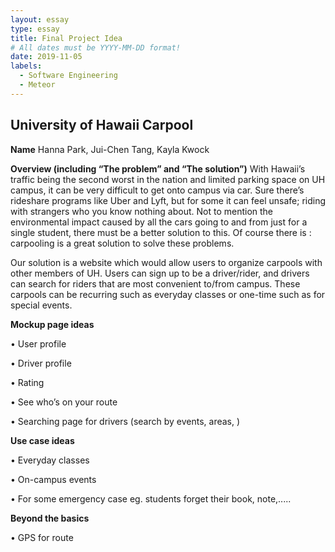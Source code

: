 ```yaml
---
layout: essay
type: essay
title: Final Project Idea
# All dates must be YYYY-MM-DD format!
date: 2019-11-05
labels:
  - Software Engineering
  - Meteor
---
```


## University of Hawaii Carpool

**Name** 
Hanna Park, Jui-Chen Tang,  Kayla Kwock

**Overview (including “The problem” and “The solution”)**
With Hawaii’s traffic being the second worst in the nation and limited parking space on UH campus, it can be very difficult to get onto campus via car. Sure there’s rideshare programs like Uber and Lyft, but for some it can feel unsafe; riding with strangers who you know nothing about. Not to mention the environmental impact caused by all the cars going to and from just for a single student, there must be a better solution to this. Of course there is : carpooling is a great solution to solve these problems. 
 
Our solution is a website which would allow users to organize carpools with other members of UH. Users can sign up to be a driver/rider, and drivers can search for riders that are most convenient to/from campus. These carpools can be recurring such as everyday classes or one-time such as for special events. 


**Mockup page ideas**

• User profile

• Driver profile

• Rating

• See who’s on your route

• Searching page for drivers (search by events, areas, )


**Use case ideas**

• Everyday classes

• On-campus events

• For some emergency case eg. students forget their book, note,.....


**Beyond the basics**

• GPS for route
 
 



